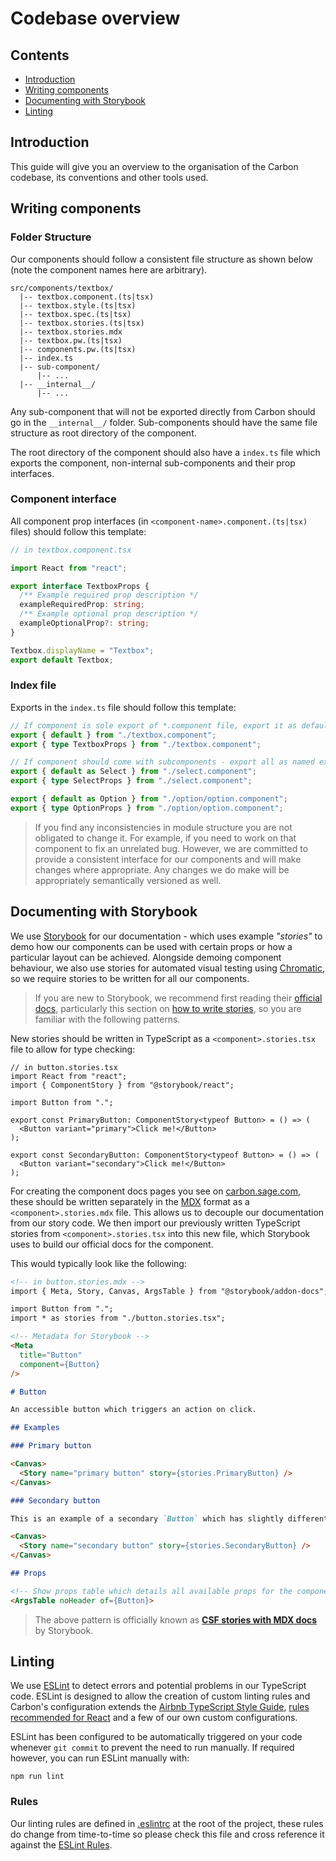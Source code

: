 # Codebase overview

## Contents

- [Introduction](#introduction)
- [Writing components](#writing-components)
- [Documenting with Storybook](#documenting-with-storybook)
- [Linting](#linting)

## Introduction

This guide will give you an overview to the organisation of the Carbon codebase, its conventions and other tools used.

## Writing components

### Folder Structure

Our components should follow a consistent file structure as shown below (note the component names here are arbitrary).

```none
src/components/textbox/
  |-- textbox.component.(ts|tsx)
  |-- textbox.style.(ts|tsx)
  |-- textbox.spec.(ts|tsx)
  |-- textbox.stories.(ts|tsx)
  |-- textbox.stories.mdx
  |-- textbox.pw.(ts|tsx)
  |-- components.pw.(ts|tsx)
  |-- index.ts
  |-- sub-component/
      |-- ...
  |-- __internal__/
      |-- ...
```

Any sub-component that will not be exported directly from Carbon should go in the `__internal__/` folder. Sub-components should have the same file structure as root directory of the component.

The root directory of the component should also have a `index.ts` file which exports the component, non-internal sub-components and their prop interfaces.

### Component interface

All component prop interfaces (in `<component-name>.component.(ts|tsx)` files) should follow this template:

```ts
// in textbox.component.tsx

import React from "react";

export interface TextboxProps {
  /** Example required prop description */
  exampleRequiredProp: string;
  /** Example optional prop description */
  exampleOptionalProp?: string;
}

Textbox.displayName = "Textbox";
export default Textbox;
```

### Index file

Exports in the `index.ts` file should follow this template:

```ts
// If component is sole export of *.component file, export it as default
export { default } from "./textbox.component";
export { type TextboxProps } from "./textbox.component"; 

// If component should come with subcomponents - export all as named exports
export { default as Select } from "./select.component";
export { type SelectProps } from "./select.component";

export { default as Option } from "./option/option.component";
export { type OptionProps } from "./option/option.component";
```

> If you find any inconsistencies in module structure you are not obligated to change it. For example, if you need to work on that component to fix an unrelated bug. However, we are committed to provide a consistent interface for our components and will make changes where appropriate. Any changes we do make will be appropriately semantically versioned as well.

## Documenting with Storybook

We use [Storybook](https://storybook.js.org/) for our documentation - which uses example *"stories"* to demo how our components can be used with certain props or how a particular layout can be achieved. Alongside demoing component behaviour, we also use stories for automated visual testing using [Chromatic](https://www.chromatic.com/), so we require stories to be written for all our components.

> If you are new to Storybook, we recommend first reading their [official docs](https://storybook.js.org/docs/react/get-started/introduction), particularly this section on [how to write stories](https://storybook.js.org/docs/react/writing-stories/introduction#how-to-write-stories), so you are familiar with the following patterns.

New stories should be written in TypeScript as a `<component>.stories.tsx` file to allow for type checking:

```tsx
// in button.stories.tsx
import React from "react";
import { ComponentStory } from "@storybook/react";

import Button from ".";

export const PrimaryButton: ComponentStory<typeof Button> = () => (
  <Button variant="primary">Click me!</Button>
);

export const SecondaryButton: ComponentStory<typeof Button> = () => (
  <Button variant="secondary">Click me!</Button>
);
```

For creating the component docs pages you see on [carbon.sage.com](https://carbon.sage.com), these should be written separately in the [MDX](https://storybook.js.org/docs/react/writing-docs/mdx) format as a `<component>.stories.mdx` file. This allows us to decouple our documentation from our story code. We then import our previously written TypeScript stories from `<component>.stories.tsx` into this new file, which Storybook uses to build our official docs for the component.

This would typically look like the following:

```markdown
<!-- in button.stories.mdx -->
import { Meta, Story, Canvas, ArgsTable } from "@storybook/addon-docs";

import Button from ".";
import * as stories from "./button.stories.tsx";

<!-- Metadata for Storybook -->
<Meta
  title="Button"
  component={Button}
/>

# Button

An accessible button which triggers an action on click.

## Examples

### Primary button

<Canvas>
  <Story name="primary button" story={stories.PrimaryButton} />
</Canvas>

### Secondary button

This is an example of a secondary `Button` which has slightly different styling:

<Canvas>
  <Story name="secondary button" story={stories.SecondaryButton} />
</Canvas>

## Props

<!-- Show props table which details all available props for the component -->
<ArgsTable noHeader of={Button}>
```

> The above pattern is officially known as [**CSF stories with MDX docs**](https://github.com/storybookjs/storybook/blob/master/addons/docs/docs/recipes.md#csf-stories-with-mdx-docs) by Storybook.

## Linting

We use [ESLint](https://eslint.org/) to detect errors and potential problems in our TypeScript code. ESLint is designed to allow the creation of custom linting rules and Carbon's configuration extends the [Airbnb TypeScript Style Guide](https://github.com/iamturns/eslint-config-airbnb-typescript), [rules recommended for React](https://www.npmjs.com/package/eslint-plugin-react) and a few of our own custom configurations.

ESLint has been configured to be automatically triggered on your code whenever `git commit` to prevent the need to run manually. If required however, you can run ESLint manually with:

```shell
npm run lint
```

### Rules

Our linting rules are defined in [.eslintrc](../.eslintrc) at the root of the project, these rules do change from time-to-time so please check this file and cross reference it against the [ESLint Rules](https://eslint.org/docs/rules/).
